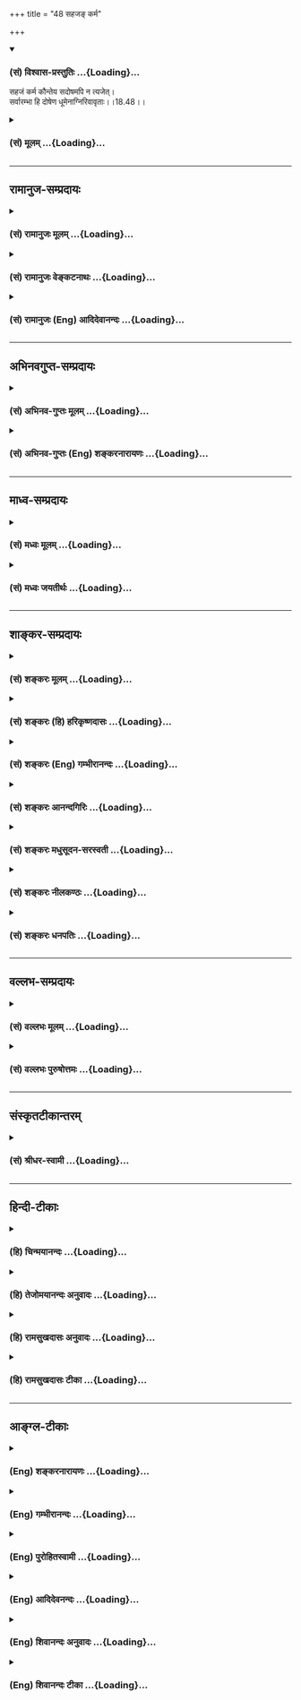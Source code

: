 +++
title = "48 सहजङ् कर्म"

+++
<div class="js_include" newlevelforh1="3" title="(सं) विश्वास-प्रस्तुतिः" unfilled url="/purANam/mahAbhAratam/06-bhIShma-parva/02-bhagavad-gItA-parva/saMskRtam/vishvAsa-prastutiH/18_moxa-saMnyAsa-yogaH/48_sahaja~N_karma.md">
<details open><summary><h3>(सं) विश्वास-प्रस्तुतिः ...{Loading}...</h3></summary>

सहजं कर्म कौन्तेय सदोषमपि न त्यजेत्।  
सर्वारम्भा हि दोषेण धूमेनाग्निरिवावृताः।।18.48।।
</details>
</div>
<div class="js_include collapsed" newlevelforh1="3" title="(सं) मूलम्" unfilled url="/purANam/mahAbhAratam/06-bhIShma-parva/02-bhagavad-gItA-parva/saMskRtam/mUlam/18_moxa-saMnyAsa-yogaH/48_sahaja~N_karma.md">
<details><summary><h3>(सं) मूलम् ...{Loading}...</h3></summary>

सहजं कर्म कौन्तेय सदोषमपि न त्यजेत्।  
सर्वारम्भा हि दोषेण धूमेनाग्निरिवावृताः।।18.48।।
</details>
</div>


_________________
## रामानुज-सम्प्रदायः
<div class="js_include collapsed" newlevelforh1="3" title="(सं) रामानुजः मूलम्" unfilled url="/purANam/mahAbhAratam/06-bhIShma-parva/02-bhagavad-gItA-parva/saMskRtam/rAmAnujaH/mUlam/18_moxa-saMnyAsa-yogaH/48_sahaja~N_karma.md">
<details><summary><h3>(सं) रामानुजः मूलम् ...{Loading}...</h3></summary>

।।18.48।। अतः सहजत्वेन सुकरम् अप्रमादं च **कर्म सदोषं** सदुःखम् **अपि न
त्यजेत्।** ज्ञानयोगयोग्यः अपि कर्मयोगम् एव कुर्वीत इत्यर्थः।
**सर्वारम्भाः** कर्मारम्भा ज्ञानारम्भाः च **हि दोषेण** दुःखेन **धूमेन
अग्निः इव आवृताः।** इयान् तु विशेषः कर्मयोगः सुकरः अप्रमादः च; ज्ञानयोगः
तद्विपरीतः इति।

</details>
</div>
<div class="js_include collapsed" newlevelforh1="3" title="(सं) रामानुजः वेङ्कटनाथः" unfilled url="/purANam/mahAbhAratam/06-bhIShma-parva/02-bhagavad-gItA-parva/saMskRtam/rAmAnujaH/venkaTanAthaH/18_moxa-saMnyAsa-yogaH/48_sahaja~N_karma.md">
<details><summary><h3>(सं) रामानुजः वेङ्कटनाथः ...{Loading}...</h3></summary>

  
  
।।18.48।। सहजत्वेन वासनानियतत्वादित्यर्थः। ततः कथं त्याज्यत्वाभावः
इत्यत्राऽऽहसुकरमिति। दोषशब्देन पापविवक्षा न युक्ता; विहिते तदयोगात् तथा
चन त्यजेत् इति न युक्तं; पापांशस्य सर्वैः परित्याज्यत्वात् अतः
कायक्लेशादिमात्रगर्भत्वमिह सदोषत्वमित्युच्यते। तावन्मात्रेऽप्यलसानां
त्याज्यताबुद्धिः स्यादित्यभिप्रायेणाऽऽहसदुःखमपीति। एतेन
कापिलमतान्वारोहेणसदोषमपि इत्यनुवाद इति व्याख्यान्तरं निरस्तम्। मुमुक्षोः
कथं शास्त्रीये श्रेयस्त्वेन चोक्ते क्षुद्रक्लेशासहत्वेन त्याज्यताबुद्धिः
अतः प्रसङ्गाभावात् प्रतिषेधो न युक्त इत्यत्राऽऽह -- ज्ञानयोगयोग्योऽपीति।
अपिशब्दोऽन्यस्य कैमुत्यज्ञापनार्थः। अक्लेशोपायदर्शने
स्वाधिकारमप्रतिसन्धाय तत्र प्रवृत्तिः स्यादिति ततो नियम्यत इत्यर्थः।
सदुःखत्वनिर्दुःखत्वलक्षणवैषम्यमन्वारुह्याप्रमादत्वादिभिर्नियम उक्तः। अथ
सदुःखत्वमपि द्वयोः समानमित्युच्यतेसर्वारम्भा हि इत्यर्धेन। कर्मारम्भाः
ज्ञानारम्भाश्चेत्यनेन सर्वशब्दस्यात्र
प्रकृतशास्त्रीयकात्स्न्र्यपरत्वमाह। दुःखसाम्ये सति किमन्यतरनियमेन कथं च
न तत्तस्य हेतुः इत्यत्राऽऽह -- इयानिति। कर्मारम्भेषु कायक्लेशमात्रं;
ज्ञानारम्भेषु त्वत्यासन्नत्वेऽपि कफोणिगूढायमानप्रत्यग्विषयान्वेषणेन
इन्द्रियमनोनियमनप्रयासो दुःखात्मक इति भावः।  
  

</details>
</div>
<div class="js_include collapsed" newlevelforh1="3" title="(सं) रामानुजः (Eng) आदिदेवानन्दः" unfilled url="/purANam/mahAbhAratam/06-bhIShma-parva/02-bhagavad-gItA-parva/saMskRtam/rAmAnujaH/english/AdidevAnandaH/18_moxa-saMnyAsa-yogaH/48_sahaja~N_karma.md">
<details><summary><h3>(सं) रामानुजः (Eng) आदिदेवानन्दः ...{Loading}...</h3></summary>

18.48 So, one should not relinish one's works, understanding that they
are natural, are easy to perform and not liable to negligence. Such
thoughts coupled with the idea that there are imperfections in them
should not lead you to abandon them. The meaning is that though one is
fit for Jnana Yoga, one should perform Karma Yoga only. All enterprises,
be they of Karma or Jnana, are indeed enveloped by imperfections, by
pain, as fire by smoke. But still there is this difference: Karma Yoga
is easy and does not involve negligence, but Jnana Yoga is contrary to
this.

</details>
</div>


_________________
## अभिनवगुप्त-सम्प्रदायः
<div class="js_include collapsed" newlevelforh1="3" title="(सं) अभिनव-गुप्तः मूलम्" unfilled url="/purANam/mahAbhAratam/06-bhIShma-parva/02-bhagavad-gItA-parva/saMskRtam/abhinava-guptaH/mUlam/18_moxa-saMnyAsa-yogaH/48_sahaja~N_karma.md">
<details><summary><h3>(सं) अभिनव-गुप्तः मूलम् ...{Loading}...</h3></summary>

।।18.41 -- 18.60।। एवमियता षण्णां प्रत्येकं त्रिस्वरूपत्वं धृत्यादीनां च
प्रतिपादितम्। तन्मध्यात् सात्त्विके राशौ वर्तमानो दैवीं संपदं प्राप्त इह
ज्ञाने योग्यः; त्वं च तथाविधः इत्यर्जुनः प्रोत्साहितः। अधुना तु इदमुच्यते
-- यदि तावदनया ज्ञानबुद्ध्या कर्मणि भवान् प्रवर्तते तदा
स्वधर्मप्रवृत्त्या विज्ञानपूततया च न कर्मसंबन्धस्तव। अथैतन्नानुमन्यसे;
तदवश्यं तव प्रवृत्त्या तावत् भाव्यम् जातेरेव तथाभावे स्थितत्वात्। यतः
सर्वः स्वभावनियतः +++(S;;N स्वस्वभावनियतः )+++ कुतश्चिद्दोषात्
तिरोहिततत्स्वभावः +++(S;;N -- हिततत्तत्स्वभावः )+++ कंचित्कालं भूत्वापि;
तत्तिरोधायकविगमे स्वभावं व्यक्त्यापन्नं लभत एव। तथाहि एवंविधो वर्णनां
स्वभावः। एवमवश्यंभाविन्यां प्रवृत्तौ ततः फलविभागिता भवेत्।। तदाह --
ब्राह्मणेत्यादि अवशोऽपि तत् इत्यन्तम्। ब्राह्मणादीनां
कर्मप्रविभागनिरूपणस्य स्वभावोऽश्यं नातिक्रामति,+++(S; ; N omit न and read
अतिक्रामति )+++ इति क्षत्रियस्वभावस्य भवतोऽनिच्छतोऽपि प्रकृतिः स्वभावाख्या
नियोक्तृताम् अव्यभिचारेण भजते। केवलं तया नियुक्तस्य पुण्यपापसंबन्धः। अतः
मदभिहितविज्ञानप्रमाणपुरःसरीकारेण कर्माण्यनुतिष्ठ। तथा सति बन्धो
निवर्त्स्यति। इत्यस्यार्थस्य परिकरघटनतात्पर्यं +++(S; ; N -- करबन्धघटन --
)+++ महावाक्यार्थस्य। अवान्तरवाक्यानां स्पष्टा ( ष्टोऽ ) र्थः। समासेन +++(S
omits समासेन )+++ ( श्लो. 50 ) संक्षेपेण। ज्ञानस्य; प्रागुक्तस्य। निष्ठां (
ष्ठा ) वाग्जालपरिहारेण निश्चितामाह। बुद्ध्या विशुद्धया इत्यादि सर्वमेतत्
व्याख्यातप्रायमिति न पुनरायस्यते,+++(N -- रारभ्यते )+++।

</details>
</div>
<div class="js_include collapsed" newlevelforh1="3" title="(सं) अभिनव-गुप्तः (Eng) शङ्करनारायणः" unfilled url="/purANam/mahAbhAratam/06-bhIShma-parva/02-bhagavad-gItA-parva/saMskRtam/abhinava-guptaH/english/shankaranArAyaNaH/18_moxa-saMnyAsa-yogaH/48_sahaja~N_karma.md">
<details><summary><h3>(सं) अभिनव-गुप्तः (Eng) शङ्करनारायणः ...{Loading}...</h3></summary>

18.48 See Comment under 18.60

</details>
</div>


_________________
## माध्व-सम्प्रदायः
<div class="js_include collapsed" newlevelforh1="3" title="(सं) मध्वः मूलम्" unfilled url="/purANam/mahAbhAratam/06-bhIShma-parva/02-bhagavad-gItA-parva/saMskRtam/madhvaH/mUlam/18_moxa-saMnyAsa-yogaH/48_sahaja~N_karma.md">
<details><summary><h3>(सं) मध्वः मूलम् ...{Loading}...</h3></summary>

।।18.48।। Sri Madhvacharya did not comment on this sloka.,

</details>
</div>
<div class="js_include collapsed" newlevelforh1="3" title="(सं) मध्वः जयतीर्थः" unfilled url="/purANam/mahAbhAratam/06-bhIShma-parva/02-bhagavad-gItA-parva/saMskRtam/madhvaH/jayatIrthaH/18_moxa-saMnyAsa-yogaH/48_sahaja~N_karma.md">
<details><summary><h3>(सं) मध्वः जयतीर्थः ...{Loading}...</h3></summary>

।।18.48।। Sri Jayatirtha did not comment on this sloka.

</details>
</div>


_________________
## शाङ्कर-सम्प्रदायः
<div class="js_include collapsed" newlevelforh1="3" title="(सं) शङ्करः मूलम्" unfilled url="/purANam/mahAbhAratam/06-bhIShma-parva/02-bhagavad-gItA-parva/saMskRtam/shankaraH/mUlam/18_moxa-saMnyAsa-yogaH/48_sahaja~N_karma.md">
<details><summary><h3>(सं) शङ्करः मूलम् ...{Loading}...</h3></summary>

।।18.48।। --,**सहजं** सह जन्मनैव उत्पन्नम्। किं तत् **कर्म कौन्तेय
सदोषमपि** त्रिगुणात्मकत्वात् **न त्यजेत्। सर्वारम्भाः** आरभ्यन्त इति
आरम्भाः; सर्वकर्माणि इत्येतत् प्रकरणात् ये केचित् आरम्भाः स्वधर्माः
परधर्माश्च; ते सर्वे **हि** यस्मात् -- त्रिगुणात्मकत्वम् अत्र हेतुः --
त्रिगुणात्मकत्वात् **दोषेण धूमेन** सहजेन **अग्निरिव; आवृताः।** सहजस्य
कर्मणः स्वधर्माख्यस्य परित्यागेन परधर्मानुष्ठानेऽपि दोषात् नैव मुच्यते
भयावहश्च परधर्मः। न च शक्यते अशेषतः त्यक्तुम् अज्ञेन कर्म यतः; तस्मात् न
त्यजेत् इत्यर्थः।। किम् अशेषतः त्यक्तुम् अशक्यं कर्म इति न त्यजेत् किं वा
सहजस्य कर्मणः त्यागे दोषो भवतीति किं च अतः यदि तावत् अशेषतः त्यक्तुम्
अशक्यम् इति न त्याज्यं सहजं कर्म; एवं तर्हि अशेषतः त्यागे गुण एव
स्यादिति सिद्धं भवति। सत्यम् एवम् अशेषतः त्याग एव न उपपद्यते इति चेत्;
किं नित्यप्रचलितात्मकः पुरुषः; यथा साङ्ख्यानां गुणाः किं वा क्रियैव
कारकम्; यथा बौद्धानां स्कन्धाः क्षणप्रध्वंसिनः उभयथापि कर्मणः अशेषतः
त्यागः न संभवति। अथ तृतीयोऽपि पक्षः -- यदा करोति तदा सक्रियं वस्तु। यदा
न करोति; तदा निष्क्रियं तदेव। तत्र एवं सति शक्यं कर्म अशेषतः त्यक्तुम्।
अयं तु अस्मिन् तृतीये पक्षे विशेषः -- न नित्यप्रचलितं वस्तु; नापि
क्रियैव कारकम्। किं तर्हि व्यवस्थिते द्रव्ये अविद्यमाना क्रिया
उत्पद्यते; विद्यमाना च विनश्यति। शुद्धं तत् द्रव्यं शक्तिमत् अवतिष्ठते।
इति एवम् आहुः काणादाः। तदेव च कारकम् इति। अस्मिन् पक्षे को दोषः इति।
अयमेव तु दोषः -- यतस्तु अभागवतं मतम् इदम्। कथं ज्ञायते यतः आह भगवान्
नासतो विद्यते भावः (गीता 2।16) इत्यादि। काणादानां हि असतः भावः; सतश्च
अभावः; इति इदं मतम् अभागवतम्। अभागवतमपि न्यायवच्चेत् को दोषः इति चेत्;
उच्यते -- दोषवत्तु इदम्; सर्वप्रमाणविरोधात्। कथम् यदि तावत् द्व्यणुकादि
द्रव्यं प्राक् उत्पत्तेः अत्यन्तमेव असत्; उत्पन्नं च स्थितं कञ्चित् कालं
पुनः अत्यन्तमेव असत्त्वम् आपद्यते; तथा च सति असदेव सत् जायते; सदेव
असत्त्वम्; आपद्यते; अभावः भावो भवति; भावश्च अभावो भवति तत्र अभावः
जायमानः प्राक् उत्पत्तेः शशविषाणकल्पः समवाय्यसमवायिनिमित्ताख्यं कारणम्
अपेक्ष्य जायते इति। न च एवम्; अभावः उत्पद्यते; कारणं च अपेक्षते इति
शक्यं वक्तुम्; असतां शशविषाणादीनाम् अदर्शनात्। भावात्मकाश्चेत् घटादयः
उत्पद्यमानाः; किञ्चित् अभिव्यक्तिमात्रेकारणम् अपेक्ष्य उत्पद्यन्ते इति
शक्यं प्रतिपत्तुम्। किं च; असतश्च सतश्च सद्भावे असद्भावे न क्वचित्
प्रमाणप्रमेयव्यवहारेषु विश्वासः कस्यचित् स्यात्; सत् सदेव असत् असदेव इति
निश्चयानुपपत्तेः। किं च; उत्पद्यते इति द्व्यणुकादेः द्रव्यस्य
स्वकारणसत्तासंबन्धम् आहुः। प्राक् उत्पत्तेश्च असत्; पश्चात्
कारणव्यापारम् अपेक्ष्य स्वकारणैः परमाणुभिः सत्तया च समवायलक्षणेन
संबन्धेन संबध्यते। संबद्धं सत् कारणसमवेतं सत् भवति। तत्र वक्तव्यं कथम्
असतः स्वं कारणं भवेत् संबन्धो वा केनचित् स्यात् न हि वन्ध्यापुत्रस्य
स्वं कारणं संबन्धो वा केनचित् प्रमाणतः कल्पयितुं शक्यते।। ननु नैवं
वैशेषिकैः अभावस्य संबन्धः कल्प्यते। द्व्यणुकादीनां हि द्रव्याणां
स्वकारणसमवायलक्षणः संबन्धः सतामेव उच्यते इति। न संबन्धात् प्राक्
सत्त्वानभ्युपगमात्। न हि वैशेषिकैः कुलालदण्डचक्रादिव्यापारात् प्राक्
घटादीनाम् अस्तित्वम् इष्यते। न च मृद एव घटाद्याकारप्राप्तिम् इच्छन्ति।
ततश्च असत एव संबन्धः पारिशेष्यात् इष्टो भवति।। ननु असतोऽपि समवायलक्षणः
संबन्धः न विरुद्धः। न वन्ध्यापुत्रादीनाम् अदर्शनात्। घटादेरेव
प्रागभावस्य स्वकारणसंबन्धो भवति न वन्ध्यापुत्रादेः; अभावस्य तुल्यत्वेऽपि
इति विशेषः अभावस्य वक्तव्यः। एकस्य अभावः; द्वयोः अभावः; सर्वस्य अभावः;
प्रागभावः; प्रध्वंसाभावः; इतरेतराभावः; अत्यन्ताभावः इति लक्षणतो न
केनचित् विशेषो दर्शयितुं शक्यः। असति च विशेषे घटस्य प्रागभावः एव
कुलालदिभिः घटभावम् आपद्यते संबध्यते च भावेन कपालाख्येन; संबद्धश्च
सर्वव्यवहारयोग्यश्च भवति; न तु घटस्यैव प्रध्वंसाभावः अभावत्वे सत्यपि;
इति प्रध्वंसाद्यभावानां न क्वचित् व्यवहारयोग्यत्वम्; प्रागभावस्यैव
द्व्यणुकादिद्रव्याख्यस्य उत्पत्त्यादिव्यवहारार्हत्वम्; इत्येतत्
असमञ्जसम् अभावत्वाविशेषात् अत्यन्तप्रध्वंसाभावयोरिव।। ननु नैव अस्माभिः
प्रागभावस्य भावापत्तिः उच्यते। भावस्यैव तर्हि भावापत्तिः यथा घटस्य
घटापत्तिः; पटस्य वा पटापत्तिः। एतदपि अभावस्य भावापत्तिवदेव
प्रमाणविरुद्धम्। साङ्ख्यस्यापि यः परिणामपक्षः सोऽपि
अपूर्वधर्मोत्पत्तिविनाशाङ्गीकरणात् वैशेषिकपक्षात् न विशिष्यते।
अभिव्यक्तितिरोभावाङ्गीकरणेऽपि अभिव्यक्तितिरोभावयोः
विद्यमानत्वाविद्यमानत्वनिरूपणे पूर्ववदेव प्रमाणविरोधः। एतेन कारणस्यैव
संस्थानम् उत्पत्त्यादि इत्येतदपि प्रत्युक्तम्।।  
  
पारिशेष्यात् सत् एकमेव वस्तु अविद्यया उत्पत्तिविनाशादिधर्मैः अनेकधा
नटवत् विकल्प्यते इति। इदं भागवतं मतम् उक्तम् नासतो विद्यते भावः (गीता
3।16) इत्यस्मिन् श्लोके; सत्प्रत्ययस्य अव्यभिचारात्; व्यभिचाराच्च
इतरेषामिति।।  
  
कथं तर्हि आत्मनः अविक्रियत्वे अशेषतः कर्मणः त्यागः न उपपद्यते इति यदि
वस्तुभूताः गुणाः; यदि वा अविद्याकल्पिताः; तद्धर्मः कर्म; तदा आत्मनि
अविद्याध्यारोपितमेव इति अविद्वान् न हि कश्चित् क्षणमपि अशेषतः त्यक्तुं
शक्नोति इति उक्तम्। विद्वांस्तु पुनः विद्यया अविद्यायां निवृत्तायां
शक्नोत्येव अशेषतः कर्म परित्यक्तुम्; अविद्याध्यारोपितस्य शेषानुपपत्तेः।
न हि तैमिरिकदृष्ट्या अध्यारोपितस्य द्विचन्द्रादेः तिमिरापगमेऽपि शेषः
अवतिष्ठते। एवं च सति इदं वचनम् उपपन्नम् सर्वकर्माणि मनसा (गीता 5।13)
इत्यादि; स्वे स्वे कर्मण्यभिरतः संसिद्धिं लभते नरः (गीता 18।45)
स्वकर्मणा तमभ्यर्च्य सिद्धिं विन्दति मानवः (गीता 18।46) इति च।। या कर्मजा
सिद्धिः उक्ता ज्ञाननिष्ठायोग्यतालक्षणा; तस्याः फलभूता नैष्कर्म्यसिद्धिः
ज्ञाननिष्ठालक्षणा च वक्तव्येति श्लोकः आरभ्यते --,

</details>
</div>
<div class="js_include collapsed" newlevelforh1="3" title="(सं) शङ्करः (हि) हरिकृष्णदासः" unfilled url="/purANam/mahAbhAratam/06-bhIShma-parva/02-bhagavad-gItA-parva/saMskRtam/shankaraH/hindI/harikRShNadAsaH/18_moxa-saMnyAsa-yogaH/48_sahaja~N_karma.md">
<details><summary><h3>(सं) शङ्करः (हि) हरिकृष्णदासः ...{Loading}...</h3></summary>

।।18.48।। उपर्युक्त श्लोकमें यह बात कही कि स्वभावनियत कर्मोंको करनेवाला
मनुष्य; विषमें जन्मे हुए कीड़ेकी भाँति पापको प्राप्त नहीं होता; तथा (
तीसरे अध्यायमें ) यह भी कहा है कि दूसरेका धर्म भयावह है और कोई भी
अज्ञानी बिना कर्म किये क्षणभर भी नहीं रह सकता। इसलिये --, जो जन्मके साथ
उत्पन्न हो उसका नाम सहज है। वह क्या है कर्म। हे कौन्तेय त्रिगुणमय होनेके
कारण जो दोषयुक्त है; ऐसे दोषयुक्त भी अपने सहजकर्मको नहीं छोड़ना चाहिये।
क्योंकि सभी आरम्भजो आरम्भ किये जाते हैं उनका नाम आरम्भ है; अतः यहाँ
प्रकरणके अनुसार सर्वारम्भका तात्पर्य समस्त कर्म है। सा स्वधर्म या
परधर्मरूप जो कुछ भी कर्म है; वे सभी तीनों गुणोंके कार्य हैं। अतः
त्रिगुणात्मक होनेके कारण; साथ जन्मे हुए धुएँसे अग्निकी भाँति दोषसे आवृत
हैं। अभिप्राय यह है कि स्वधर्म नामक सहजकर्मका परित्याग करनेसे और
परधर्मका ग्रहण करनेसे भी; दोषसे छुटकारा नहीं हो सकता और परधर्म भयावह भी
है तथा अज्ञानीद्वारा सम्पूर्ण कर्मोंका पूर्णतया त्याग होना सम्भव भी नहीं
है सुतरां सहजकर्मको नहीं छोड़ना चाहिये। ( यहाँ यह विचार करना चाहिये कि )
क्या कर्मोंका अशेषतः त्याग होना असम्भव है; इसलिये उनका त्याग नहीं करना
चाहिये; अथवा सहज कर्मका त्याग करनेमें दोष है इसलिये पू₀ -- इसमें क्या
सिद्ध होगा उ₀ -- यदि यह बात हो कि अशेषतः त्याग होना अशक्य है; इसलिये
सहजकर्मोंका त्याग नहीं करना चाहिये; तब तो यही सिद्ध होगा कि कर्मोंका
अशेषतः त्याग करनेमें गुण ही है। पू₀ -- यह ठीक है; परंतु यदि कर्मोंका
पूर्णतया त्याग हो ही नहीं सकता ( तो फिर गुणदोषकी बात ही क्या है ) उ₀ --
तो क्या साङ्ख्यवादियोंके गुणोंकी भाँति आत्मा सदा चलनस्वभाववाला है अथवा
बौद्धमतावलम्बियोंके प्रतिक्षणमें नष्ट होनेवाले ( रूप; वेदना; विज्ञान;
संज्ञा और संस्काररूप ) पञ्च स्कन्धोंकी भाँति क्रिया ही कारक है इन दोनों
ही प्रकारोंसे कर्मोंका अशेषतः त्याग नहीं हो सकता। हाँ; तीसरा एक पक्ष और
भी है कि जब आत्मा कर्म करता है तब तो वह सक्रिय होता है और जब कर्म नहीं
करता; तब वही निष्क्रिय होता है; ऐसा मान लेनेसे कर्मोंका अशेषतः त्याग भी
हो सकता है। इस तीसरे पक्षमें यह विशेषता है; कि न तो आत्मा नित्य
चलनस्वभाववाला माना गया है; और न क्रियाको ही कारक माना गया है; तो फिर
क्या है; कि अपने स्वरूपमें स्थित द्रव्यमें ही अविद्यमान क्रिया उत्पन्न
हो जाती है और विद्यमान क्रियाका नाश हो जाता है शुद्ध द्रव्य; क्रियाकी
शक्तिसे युक्त होकर स्थित रहता है और वही कारक है। इस प्रकार
वैशेषिकमतावलम्बी कहते हैं। पू₀ -- इस पक्षमें क्या दोष है उ₀ -- इसमें
प्रधान दोष तो यही है कि यह मत भगवान्को मान्य नहीं है। पू₀ -- यह कैसे
जाना जाता है। उ₀ -- इसीलिये कि भगवान् तो असत् वस्तुका कभी भाव नहीं होता
इत्यादि वचन कहते हैं और वैशेषिकमतवादी असत्का भाव और सत्का अभाव मानते
हैं। पू₀ -- भगवान्का मत न होनेपर भी यदि न्याययुक्त हो तो इसमें क्या दोष
है उ₀ -- बतलाते हैं ( सुनो ) सब प्रमाणोंसे इस मतका विरोध होनेके कारण भी
यह मत दोषयुक्त है। पू₀ -- किस प्रकार उ₀ -- यदि यह माना जाय कि द्व्यणुक
आदि द्रव्य उत्पत्तिसे पहले अत्यन्त असत् हुए ही उत्पन्न हो जाते हैं और
किञ्चित् काल स्थित रहकर फिर अत्यन्त ही असत् भावको प्राप्त हो जाते हैं;
तब तो यही मानना हुआ कि असत् ही सत् हो जाता है अर्थात् अभाव भाव हो जाता
है और भाव अभाव हो जाता है। अर्थात् ( यह मानना हुआ कि ) उत्पन्न होनेवाला
अभाव; उत्पत्तिसे पहले शश -- श्रृङ्गकी भाँति सर्वथा असत् होता हुआ ही;
समवायि; असमवायि और निमित्त नामक तीन कारणोंकी सहायतासे उत्पन्न होता है।
परंतु अभाव इस प्रकार उत्पन्न होता है अथवा कारणकी अपेक्षा रखता है -- यह
कहना नहीं बनता क्योंकि खरगोशके सींग आदि असत् वस्तुओंमें ऐसा नहीं देखा
जाता। हाँ; यदि यह माना जाय कि उत्पन्न होनेवाले घटादि भावरूप हैं और वे
अभिव्यक्तिके किसी कारणकी सहायतासे उत्पन्न होते हैं; तो यह माना जा सकता
है। तथा असत्का सत् और सत्का असत् होना मान लेनेपर तो किसीका
प्रमाणप्रमेयव्यवहारमें कहीं विश्वास ही नहीं रहेगा क्योंकि ऐसा मान लेनेसे
फिर यह निश्चय नहीं होगा कि सत् सत् ही है और असत् असत् ही है। इसके सिवा
वे उत्पन्न होता है इस वाक्यसे द्व्यणुक आदि द्रव्यका अपने कारण और सत्तासे
सम्बन्ध होना बतलाते हैं अर्थात् उत्पत्तिसे पहले कार्य असत् होता है; फिर
अपने कारणके व्यापारकी अपेक्षासे,( सहायतासे ) अपने कारणरूप परमाणुओंसे और
सत्तासे समवायरूप सम्बन्धके द्वारा संगठित हो जाता है और संगठित होकर
कारणसे मिलकर सत् हो जाता है। इसपर उनको बतलाना चाहिये कि असत्का कारण सत्
कैसे हो सकता है और असत्का किसीके साथ सम्बन्ध भी कैसे हो सकता है क्योंकि
वन्ध्यापुत्रकी सत्ता; उसका किसी सत् पदार्थके साथ सम्बन्ध अथवा उसका कारण;
किसीके भी द्वारा प्रमाणपूर्वक सिद्ध नहीं किया जा सकता। पू₀ --
वैशेषिकमतवादी अभावका सम्बन्ध नहीं मानते। वे तो भावरूप द्व्यणुक आदि
द्रव्योंका ही अपने कारणके साथ समवायरूप सम्बन्ध बतलाते हैं। उ₀ -- यह बात
नहीं है क्योंकि ( उनके मतमें ) कार्यकारणका सम्बन्ध होनेसे पहले कार्यकी
सत्ता नहीं मानी गयी। अर्थात् वैशेषिकमतावलम्बी कुम्हार और दण्डचक्र आदिकी
क्रिया आरम्भ होनेसे पहले घट आदिका अस्तित्व नहीं मानते और यह भी नहीं
मानते कि मिट्टीको ही घटादिके आकारकी प्राप्ति हुई है। इसलिये अन्तमें
असत्का ही सम्बन्ध मानना सिद्ध होता है। पू₀ -- असत्का भी समवायरूप सम्बन्ध
होना विरुद्ध नहीं है। उ₀ -- यह कहना ठीक नहीं क्योंकि वन्ध्यापुत्र आदिका
किसीके साथ सम्बन्ध नहीं देखा जाता। अभावकी समानता होनेपर भी यदि कहो कि
घटादिके प्रागभावका ही अपने कारणके साथ सम्बन्ध होता है; वन्ध्यापुत्रादिके
अभावका नहीं; तो इनके अभावोंका भेद बतलाना चाहिये। एकका अभाव; दोका अभाव;
सबका अभाव; प्रागभाव; प्रध्वंसाभाव; अन्योन्याभाव; अत्यन्ताभाव इन
लक्षणोंसे कोई भी अभावकी विशेषता नहीं दिखला सकता। फिर किसी प्रकारकी
विशेषता न होते हुए भी यह कहना कि घटका प्रागभाव ही कुम्हार आदिके द्वारा
घटभावको प्राप्त होता है तथा उसका कपालनामक अपने कारणरूप भावसे सम्बन्ध
होता है और वह सब व्यवहारके योग्य भी होता है। परंतु उसी घटका जो
प्रध्वंसाभाव है; वह अभावत्वमें समान होनेपर भी सम्बन्धित नहीं होता। इस
तरह प्रध्वंसादि अभावोंको किसी भी अवस्थामें व्यवहारके योग्य न मानना और
केवल द्व्यणुक आदि द्रव्यनामक प्रागभावको ही उत्पत्ति आदि व्यवहारके योग्य
मानना; असमञ्जसरूप ही है क्योंकि अत्यन्ताभाव और प्रध्वंसाभावके समान ही
प्रागभावका भी अभावत्व है; उसमें कोई विशेषता नहीं है। पू₀ -- हमने
प्रागभावका भावरूप होना नहीं बतलाया है। उ₀ -- तब तो तुमने भावका ही भावरूप
हो जाना कहा है; जैसे घटका घटरूप हो जाना वस्त्रका वस्त्ररूप हो जाना परंतु
यह भी अभावके भावरूप होनेकी भाँति ही प्रमाणविरुद्ध है।
साङ्ख्यमतावलम्बियोंका जो परिणामवाद है; उसमें अपूर्व धर्मकी उत्पत्ति और
विनाश स्वीकार किया जानेके कारण; वह भी ( इस विषयमें ) वैशेषिकमतसे कुछ
विशेषता नहीं रखता। अभिव्यक्ति ( प्रकट होना ) और तिरोभाव ( छिप जाना )
स्वीकार करनेसे भी; अभिव्यक्ति और तिरोभावकी विद्यमानता और अविद्यमानताका
निरूपण करनेमें; पहलेकी भाँति ही प्रमाणसे विरोध होगा। इस विवेचनसे कारणका
कार्यरूपमें स्थित होना ही उत्पत्ति आदि हैं ऐसा निरूपण करनेवाले मतका भी
खण्डन हो जाता है। इन सब मतोंका खण्डन हो जानेपर अन्तमें यही सिद्ध होता है
कि एक ही सत्य तत्त्व ( आत्मा ) अविद्याद्वारा नटकी भाँति उत्पत्ति; विनाश
आदि धर्मोंसे अनेक रूपमें कल्पित होता है। यही भगवान्का अभिप्राय नासतो
विद्यते भावः इस श्लोकमें बतलाया गया है क्योंकि सत्प्रत्ययका व्यभिचार
नहीं होता और अन्य ( असत् ) प्रत्ययोंका व्यभिचार होता है ( अतः सत् ही
एकमात्र तत्त्व है )। पू₀ -- यदि ( भगवान्के मतमें ) आत्मा निर्विकार है तो
( वे ) यह कैसे कहते हैं कि अशेषतः कर्मोंका त्याग नहीं हो सकता उ₀ --
शरीरइन्द्रियादिरूप गुण चाहे सत्य वस्तु हों; चाहे अविद्याकल्पित हों; जब
कर्म उन्हींका धर्म है; तब आत्मामें तो वह अविद्याध्यारोपित ही है। इस कारण
कोई भी अज्ञानी अशेषतः कर्मोंका त्याग क्षणभर भी नहीं कर सकता यह कहा गया
है। परंतु विद्याद्वारा अविद्या निवृत्त हो जानेपर ज्ञानी तो कर्मोंका
अशेषतः त्याग कर ही सकता है क्योंकि अविद्या नष्ट होनेके उपरान्त;
अविद्यासे अध्यारोपित वस्तुका अंश बाकी नहीं रह सकता। ( यह प्रत्यक्ष ही है
कि ) तिमिररोगसे विकृत हुई दृष्टिद्वारा अध्यारोपित दो चन्द्रमा आदिका कुछ
भी अंश; तिमिररोग नष्ट हो जानेपर; शेष नहीं रहता। सुतरां सब कर्मोंको मनसे
छोड़कर इत्यादि कथन ठीक ही हैं। तथा अपनेअपने कर्मोंमें लगे हुए मनुष्य
संसिद्धिको प्राप्त होते हैं मनुष्य अपने कर्मोंसे उसकी पूजा करके सिद्धि
प्राप्त करता है -- ये कथन भी ठीक हैं।

</details>
</div>
<div class="js_include collapsed" newlevelforh1="3" title="(सं) शङ्करः (Eng) गम्भीरानन्दः" unfilled url="/purANam/mahAbhAratam/06-bhIShma-parva/02-bhagavad-gItA-parva/saMskRtam/shankaraH/english/gambhIrAnandaH/18_moxa-saMnyAsa-yogaH/48_sahaja~N_karma.md">
<details><summary><h3>(सं) शङ्करः (Eng) गम्भीरानन्दः ...{Loading}...</h3></summary>

18.48 Kaunteya, O son of Kunti; na tyajet, one should not give
up;-what;-the karma, duty; sahajam, to which one is born, which devolves
from the very birth; api, even though; it be sadosam, faulty, consisting
as it is of the three gunas. Hi, for; sarva-arambhah, all undertakings
(-whatever are begun are arambhah, i.e. 'all actions', according to the
context-), being constituted by the three gunas (-here, the fact of
being constituted by the three gunas is the cause-); are avrtah,
surrounded; dosena, with evil; iva, as;; agnih, fire; is dhumena, with
smoke, which comes into being concurrently. One does not get freed from
evil by giving up the duty to which one is born-called one's own duty-,
even though (he may be) fulfilling somody else's duty. Another's duty,
too, is fraught with fear. The meaning is: Since action cannot be
totally given up by an unelightened person, therefore he should not
relinish it. Opponent: Well, is it that one should not abandon action
because it cannot be given up completely, or is it because evil \[Evil
resulting from discarding daily obligatory duties.\] follows from the
giving up of the duty to which one is born; Counter-objection: What
follows from this; Opponent: If it be that the duty to which one is born
should not be renounced because it is impossible to relinish it totally,
then the conclusion that can be arrived at is that complete renunciation
(of duty) is surely meritorious! Counter-objection: Truly so. But, may
it not be that total relinishment is itself an impossibility; Is a
person ever-changeful like the gunas of the Sankhyas, or is it that
action itself is the agent, as it is in the case of the momentary five
\[Rupa (from), vedana (feeling), vijnana (momentary consciousness),
sanjna (notion), samskara (mental impressions)-these have only momentary
existence. In their case there can be no distinction between action and
agent, simply due to the fact of their being momentary.\] forms of
mundane consciousness propounded by the Buddhists; In either case there
can be no complete renunciation of action. Then there is also a third
standpoint (as held by the Vaisesikas): When a thing acts it is active,
and inactive when that very thing does not act. If this be the case
here, it is possible to entirely give up actions. But the speciality of
the third point of view is that a thing is not ever-changing, nor is
action itself the agent. What then; A nonexistent action originates in
an existing thing, and an existing action gets destroyed. The
thing-in-itself continues to exist along with its power (to act), and
that itself is the agent. This is what the followers of Kanada say.
\[Their view is that agentship consists in 'possessing the power to
act', not in being the substratum of action.\] What is wrong with this
point of view. Vedantin: The defect indeed lies in this that, this veiw
is not in accord with the Lord's view. Objection: How is this known;
Vedantin: Since the Lord as said, 'Of the unreal there is no being৷৷.,'
etc. (2.16). The view of the followers of Kanada is, indeed, this that
the non-existent becomes existent, and the existent becomes nonexistent.
Objection: What defect can there be if it be that this view, even though
not the view of the Lord, yet conforms to reason; Vedantin: The answer
is: This is surely faulty since it contradicts all valid evidence.
Objection: How; Vedantin: As to this, if things like a dvyanuka (dyad of
two anus, atoms) be absolutely nonexistent before origination, and after
origination continue for a little while, and again become absolutely
non-existent, then, in that acase, the existent which was verily
nonexistent comes into being, \[Here Ast. adds, 'sadeva asattvam
apadyate, that which is verily existent becomes nonexistent'.-Tr.\] a
non-entity becomes an entity, and an entity becomes a non-entity! If
this be the view, then the non-enity that is to take birth is comparable
to the horns of a hare before it is born, and it comes into being with
the help of what are called material (inherent), non-mateial
(non-inherent) and efficient causes. But it cannot be said that
nonexistence has origination in this way, or that it depends on some
cause, since this is not seen in the case of nonexistent things like
horns of a hare, etc. If such things as pot etc. which are being
produced be of the nature of (potentially) existing things, then it can
be accepted that they originate by depending on some cause which merely
manifests them. \[According to Vedanta, before origination a thing, e.g.
a pot, remains latent in its material cause, clay for instance, with its
name and form unexpressed, and it depends on other causes for the
manifestation of name and form.\] Moreover, if the nonexistent becomes
existent, and the existent becomes non-existent, then nobody will have
any faith while dealing with any of the means of valid knowledge objects
of such knowledge, because the conviction will be lacking that the
existent is existent and the nonexistent is nonexistent! Further, when
they speak of origination, they (the Viasesikas) hold that such a thing
as a dvyanuka (dyad) comes to have relationship with its own (material)
causes (the two atoms) and existence, and that it is nonexistent before
origination; but later on, depending on the operation of its own causes,
it becomes connected with its own causes, viz the atoms, as also with
existence, through the inherent (or inseparable) relationship called
samavaya. After becoming connected, it becomes an existent thing by its
inherent relationship with its causes. \[The effect (dyad) has inherent
relationship with existence after its material causes (the two atoms)
come into association.\] It has to be stated in this regard as to how
the nonexistent can have an existent as its cuase, or have relationship
with anything. For nobody can establish through any valid means of
knowledge that a son of a barren woman can have any existence or
relationship or cause. Vaisesika: Is it not that relationship of a
non-existent thing is not at all established by the Vaisesikas; Indeed,
what is said by them is that only existent entities like dvyanuka etc.
have the relationship in the form of samavaya with their own causes.
Vedantin: No, for it is not admitted (by them) that anything has
existence before the (samavaya) relationship (occurs). It is surely not
held by the Vaisesikas that a pot etc. have any existence before the
potter, (his) stick, wheel, etc. start functioning. Nor do they admit
that clay itself takes the shape of a pot etc. As a result, it has to be
admitted (by them) as the last aternative that nonexistence itself has
some relationship! Vaisesika: Well, it is not contradictory even for a
nonexistent thing to have the relationship in the form of inherence.
Vedantin: No, because this is not seen in the case of a son of a barren
woman etc. If the antecedent nonexistence (prag-abhava) of the pot etc.
alone comes into a relationship with its own (material) cause, but not
so the nonexistence of the son of a barren woman etc. though as
nonexistence both are the same, then the distinction between the (two)
nonexistences has to be explained. Through such descriptions ( of
abhava, nonexistence) as nonexistence of one, nonexistence of two,
nonexistence of all, antecedent nonexistence, nonexistence after
destruction, mutual nonexistence and absolute non-existence, nobody can
show any distinction (as regards nonexistence itself)! There being no
distinction, (therefore, to say that:) 'it is only the "antecedent
nonexistence" of the pot which takes the form of the pot through the
(action of) the potter and others, and comes into a relationship with
the existing pot-halves which are its own (material) causes and becomes
fit for all empirical processes \[Such as production, destruction,
etc.\] but the "nonexistence after destruction" of that very pot does
not do so, though it, too, is nonexistence. Hence, the "nonexistence
after destruction", etc. \[Etc. stands for 'mutual nonexistence
(anyonya-abhava)' and 'absolute nonexistence (atyanta-abhava)'.\] are
not fit for any empirical processes, whereas only the "antecedent
nonexistence" of things called dvyanuka etc. is fit for such empirical
processes as origination etc.'-all this is incongruous, since as
nonexistence it is indistinguishable, as are 'absolute nonexistence' and
'nonexistence after destruction'. Vaisesika: Well, it is not at all said
by us that the 'antecedent nonexistence' becomes existent. Vedantin: In
that case, the existent itself becomes existent , as for instance, a
pot's becoming a pot, or a cloth's becoming a cloth. This, too, like
nonexistence becoming existent, goes against valid evidence. Even the
theory of transformation held by the Sankhyas does not differ from the
standpoint of the Vaisesikas, since they believe in the origination of
some new attribute \[i.e. in the origination of a transformation that
did not exist before.\] and its destruction. Even if manifestation and
disappearance of anything be accepted, yet there will be contradiction
with valid means of knowledge as before in the explanation of existence
or nonexistence of manifestation and disappearance. Hery is also refuted
the idea that origination etc. (of an effect) are merely particular
states of its cuase. As thelast alternative, it is only the one entity
called Existence that is imagined variously through ignorance to be
possessed of the states of origination, destruction, etc. like an actor
(on a stage). This veiw of the Lord has been stated in the verse, 'Of
the unreal there is no being৷৷.' (2.16). For, the idea of existence is
constant, while the others are inconstant. Objection: If the Self be
immutable, then how does the 'renunciation of all actions' become
illogical; Vedantin: If the adjuncts (i.e. body and organs) be real or
imagined through ignorance, in either case, action, which is their
attribute, is surely superimposed on the Self through ignorance. From
this point of view it has been said that an unenlightened person is
incapable of totally renouncing actions even for a moment (cf. 3.5). The
enlightened person, on the other hand, can indeed totally renounce
actions when ignorance has been dispelled through Illumination; for it
is illogical that there can (then) remain any trace of what has been
superimposed through ignorance. Indeed, no trace remains of the two
moons, etc. superimposed by the vision affected by (the disease called)
Timira when the desease is cured. This being so, the utterance, 'having
given up all actions mentally' (5.13), etc. as also, 'Being devoted to
his own duty' (45) and 'A human being achieves 'success by adoring Him
through his own duties (46), becomes justifiable. What was verily spoken
of as the success arising from Karma (-yoga), characterized as the
fitness for steadfastness in Knowledge,-the fruit of that (fitness),
characterized as 'steadfastness in Knowledge' consisting in the
perfection in the form of the state of one (i.e. a monk) free from
duties, has to be stated. Hence the (following) verse is begun:

</details>
</div>
<div class="js_include collapsed" newlevelforh1="3" title="(सं) शङ्करः आनन्दगिरिः" unfilled url="/purANam/mahAbhAratam/06-bhIShma-parva/02-bhagavad-gItA-parva/saMskRtam/shankaraH/AnandagiriH/18_moxa-saMnyAsa-yogaH/48_sahaja~N_karma.md">
<details><summary><h3>(सं) शङ्करः आनन्दगिरिः ...{Loading}...</h3></summary>

।।18.48।। इतश्च विहितं कर्म दोषवदपि कर्तव्यं
प्रकारान्तरासंभवादित्युक्तानुवादपूर्वकं कथयति -- **स्वभावेत्यादिना।**
नहि कृमिर्विषजो विषनिमित्तं मरणं प्रतिपद्यते तथायऽमधिकृतः पुरुषो दोषवदपि
विहितं कर्म कुर्वन्पापं नाप्नोतीत्युक्तमित्यर्थः। तर्हि दोषरहितमेव
भिक्षाटनादि सर्वैरनुष्ठीयतामतो न पापप्राप्त्याशङ्केत्याशङ्क्याह --
**परेति।** उक्तमित्यनुवर्तते। तर्हि पापप्राप्तिशङ्कां
परिहर्तुमकर्मनिष्ठत्वमेव सर्वेषां स्यादित्याशङ्क्य
ज्ञानाभावान्नैवमित्याह -- **अनात्मज्ञ इति।** पूर्ववदत्रापि संबन्धः।
प्रकारान्तरासंभवकृतं फलमाह -- **अतइति।** सह जायत इति सहजं स्वभावनियतं
नित्यं कर्म तद्विहितत्वान्निर्दोषमपि हिंसात्मकतया सदोषमित्यत्र हेतुमाह
-- **त्रिगुणेति।** सत्त्वादिगुणत्रयारब्धतया हिंसादिदोषवदपि कर्म
विहितमत्याज्यमित्यर्थः। कर्मणां दोषवत्त्वं प्रपञ्चयति -- **सर्वेति।**
आरम्भशब्दस्य कर्मव्युत्पत्त्या स्वपरसर्वकर्मार्थत्वे कर्मणां प्रकृतत्वं
हेतुमाह -- **प्रकरणादिति।** दोषेणेत्यादि व्याचष्टे -- **ये केचिदिति।**
ते सर्वे दोषेणावृता इति संबन्धः। सर्वकर्मणां दोषावृतत्वे हिशब्दोपात्तं
यस्मादित्युक्तं हेतुमेवाभिनयति -- **त्रिगुणात्मकत्वमिति।** स्वभावनियतस्य
कर्मणो दोषवत्त्वात्तत्त्यागद्वारा परधर्ममातिष्ठमानस्यापि नैव
दोषाद्विमोकः संभवति। न च परधर्मोऽनुष्ठातुं शक्यते भयावहत्वान्नच तर्हि
कर्मणोऽशेषतोऽननुष्ठानमेवाज्ञस्याशेषकर्मत्यागायोगादतः सहजं कर्म सदोषमपि न
त्याज्यमिति वाक्यार्थमाह -- **सहजस्येति।** सहजं कर्म सदोषमपि न
त्यजेदित्यत्र विचारमवतारयति -- **किमिति।** नहि कश्चिदिति न्यायादिति
शेषः। दोषो विहितनित्यत्यागे प्रत्यवायः। संदिग्धस्य प्रयोजनस्य
विचार्यत्वादुक्ते संदेहे प्रयोजनं पृच्छति -- **किञ्चात इति।**
तत्राद्यमनूद्य फलं दर्शयति -- **यदीति।** अशक्यार्थानुष्ठानस्य गुणत्वेन
प्रसिद्धत्वात्प्रसिद्धं हि महोदधिमगस्त्यस्य चुलुकीकृत्य पिबतो गुणवत्त्वं
तदाह -- **एवं तर्हीति।** अशेषकर्मत्यागस्य गुणवत्त्वेऽपि प्रागुक्तन्यायेन
तदयोगात्तस्याशक्यानुष्ठानतेति शङ्कते -- **सत्यमिति।** चोद्यमेव
विवृण्वन्नाद्यं,विभजते -- **किमिति।** सत्त्वादिगुणवदात्मनो
नित्यप्रचलितत्वेनाशेषतस्तेन न कर्म त्यक्तुं शक्यं नापि
रूपविज्ञानवेदनासंज्ञासंस्कारसंज्ञानां क्षणध्वंसिनां स्कन्धानामिव
क्रियाकारकभेदाभावात्कारकस्यैवात्मनः क्रियात्वमित्युक्ते
कर्माशेषतस्त्यक्तुं शक्यमुभयत्रापि स्वभावभङ्गादित्याह -- **उभयथेति।**
पक्षद्वयानुरोधेनाशेषकर्मत्यागायोगे वैशेषिकश्चोदयति -- **अथेति।**
कदाचिदात्मा सक्रियो निष्क्रियश्च कदाचिदिति स्थिते फलितमाह --
**तत्रेति।** उक्तमेव पक्षं पूर्वोक्तपक्षद्वयाद्विशेषदर्शनेन विशदयति --
**अयं त्विति।** आगमापायित्वे क्रियायास्तद्वतो द्रव्यस्य कथं
स्थायितेत्याशङ्क्याह -- **शुद्धमिति।** क्रियाशक्तिमत्त्वेऽपि
क्रियावत्त्वाभावे कथं कारकत्वं क्रियां कुर्वत् कारणं
कारकमित्यभ्युपगमादित्याशङ्क्याह -- **तदेवेति।** क्रियाशक्तिमदेव कारकं न
क्रियाधिकरणं परस्पराश्रयादित्यर्थः। वैशेषिकपक्षे दोषाभावादस्ति सर्वैः
स्वीकार्यतेत्युपसंहरति -- **इत्यस्मिन्निति।** भगवन्मतानुसारित्वाभावादस्य
पक्षस्य त्याज्यतेति दूषयति -- **अयमेवेति।**
भगवन्मताननुसारित्वमस्याप्रामाणिकमिति शङ्कते -- **कथमिति।**
भगवद्वचनमुदाहरन् परपक्षस्य तदनुगुणत्वाभावमाह -- **यत इति।** परेषामपि
मतमेतदनुगुणमेव किं न स्यादित्याशङ्क्याह -- **काणादानां हीति।**
भगवन्मतानुगुणत्वाभावेऽपि न्यायानुगुणत्वेन दोषरहितं काणादानां
मतमुपादेयमेव तर्हि काणादमतविरोधादुपेक्ष्यते भगवन्मतमिति शङ्कते --
**अभागवतत्वेऽपीति।** न्यायवत्त्वमसिद्धमिति दूषयति -- **उच्यत इति।**
सर्वप्रमाणानुसारिणो मतस्य न तद्विरोधितेत्याक्षिपति -- **कथमिति।**
वैशेषिकमतस्य सर्वप्रमाणविरोधं प्रकटयन्नादौ तन्मतमनुवदति -- **यदीति।**
असतो जन्म सतश्च नाश इति स्थिते फलितमाह -- **तथाचेति।** उक्तमेव वाक्यं
व्याकरोति -- **अभाव इति।** सदेवासत्त्वमापद्यत इत्युक्तं व्याचष्टे --
**भावश्चेति।** इति मतमिति शेषः। तत्रैवाभ्युपगमान्तरमाह -- **तत्रेति।**
प्रकृतं मतं सप्तम्यर्थः। इत्यभ्युपगम्यत इति शेषः। परकीयमभ्युपगमं दूषयति
-- **नचेति।** एवमिति परपरिभाषानुसारेणेत्यर्थः।
अदर्शनादुत्पत्तेरपेक्षायाश्चेति शेषः। कथं तर्हि त्वन्मतेऽपि घटादीनां
कारणापेक्षाणामुत्पत्तिर्न हि भावानां कारणापेक्षोत्पत्तिर्वा युक्तेति
तत्राह -- **भावेति।** घटादीनामस्मत्पक्षे प्रागपि कारणात्मना
सतामेवाव्यक्तनामरूपाणामभिव्यक्तिसामग्रीमपेक्ष्य पृथगभिव्यक्तिसंभवान्न
किंचिदनवद्यमित्यर्थः। असत्कार्यवादे दोषान्तरमाह -- **किञ्चेति।** परमते
मानमेयव्यवहारे क्वचिदपि विश्वासो न कस्यचिदित्यत्र हेतुमाह --
**सत्सदेवेति।** नहि सत्तथैवेति निश्चितं तस्यैव
पुनरसत्त्वप्राप्तेरिष्टत्वान्न चासत्तथैवेति निश्चयस्तस्यैव
सत्त्वप्राप्तेरुपगमादतो यन्मानेन सदसद्वा निर्णीतं तत्तथेति
विश्वासाभावान्मानवैफल्यमित्यर्थः। इतश्चासत्कार्यवादो न युक्तिमानित्याह
-- **किञ्चेति।** तदेव हेत्वन्तरं स्फोरयितुं परमतमनुवदति -- **उत्पद्यत**
**इतीति।** परकीयं वचनमेव व्याचष्टे -- **प्रागिति।** संबद्धं सदित्यनेन
कारणसंबन्धे सति कार्यस्य सत्तासंबन्धो भवतीत्युक्तं तदेव स्फुटयति --
**कारणेति।** परमतमेवमनुभाष्य दूषयति -- **तत्रेति।** कार्यस्यासतोऽपि
कारणं संभवति तस्य च कार्येण संबन्धः सिध्यतीत्याशङ्क्याह -- **नहीति।**
असत्त्वादेवासतः संबन्धाभावे कारणस्य सतोऽपि न तेन संबन्धोऽनुमातुं शक्यते
सदसतोः संबन्धासंभवादित्यर्थः।
कार्यस्यात्यन्तासत्त्वानभ्युपगमात्कारणसंबन्धः स्यादिति शङ्कते --
**नन्विति।** सतामेव द्व्यणुकादीनां कारणसंबन्धं शङ्कितं दूषयति -- **न
संबन्धादिति।** अनभ्युपगममेव विशदयति -- **नहीति।** सदेव कारणं
कार्याकारमापद्य कार्यव्यवहारं निर्वहतीत्यभ्युपगमान्नास्ति
संबन्धानुपपत्तिरित्याशङ्क्यापराद्धान्तान्मैवमित्याह -- **नचेति।**
कार्यस्य कारणसंबन्धात्पूर्वं सत्त्वाभावे परिशेषसिद्धमर्थं दर्शयति --
**ततश्चेति।** तत्र चानुपपत्तिरुक्तेति शेषः। संबन्धिनोः
सदसतोरेवासंयोगेऽपि समवायः सदसतोः संभवेदिति तस्य
नित्यत्वादन्यतरसंबन्धाभावेऽपि स्थितेरावश्यकत्वादिति शङ्कते --
**नन्विति।** सदसतोर्मिथः संबन्धस्यादृष्टत्वान्नेति निराचष्टे -- **न
वन्ध्येति।**
घटादिप्रागभावस्यात्यन्ताभावत्वाभावाद्वन्ध्यापुत्रादिविलक्षणतया
स्वकारणसंबन्धः सिध्यतीत्याशङ्क्याह -- **घटादेरिति।**
उभयत्राभावस्वभावाविशेषेऽपि कस्यचित्कारणसंबन्धो नेतरस्येति विशेषे
हेत्वभावान्न प्रागभावस्य कारणसंबन्धः संभवतीत्यर्थः। घटादिप्रागभावस्य
सप्रतियोगिकत्वं वन्ध्यापुत्रादेर्नैवमिति विशेषमाशङ्क्य दूषयति --
**एकस्येति।** प्रागभावस्यैवप्रध्वंसाभावादेरपि सप्रतियोगिकत्वाविशेषे
स्वकारणेन संबन्धाविशेषः स्यादित्यर्थः।
प्रागभावप्रध्वंसाभावयोर्विशेषाभावे फलितमाह -- **असति चेति।** कपालशब्दो
घटकारणीभूतमृदवयवविषयः; सर्वो व्यवहारो घटाश्रितो जन्मनाशादिव्यवहारः।
प्रध्वंसाभावस्तु घटस्यैवाभावत्वे सत्यपि न घटत्वमापद्यते नापि कारणेन
संबध्यते न चोत्पत्त्यादिव्यवहारयोग्यो भवतीत्येतदयुक्तं प्रागभावेनास्य
विशेषाभावादित्याह -- **नत्विति।** असमञ्जसमित्यनेनेतिशब्दः संबध्यते।
असमञ्जसान्तरमाह -- **प्रध्वंसादीति।**
अन्योन्याभावात्यन्ताभावावादिपदार्थौ। क्वचिदिति देशकालयोर्ग्रहणं;
व्यवहारो जन्मादिरेव;
प्रागभावो,नोत्पत्त्यादिव्यवहारयोग्योऽभावत्वात्प्रध्वंसादिवदित्यर्थः।
प्रागभावस्य घटाभावानभ्युपगमादनुमानं सिद्धसाधनमिति शङ्कते -- **नन्विति।**
अभावस्य भावापत्त्यनभ्युपगमे भावस्यैव भावापत्तिरित्यनिष्टं स्यादिति
दूषयति -- **भावस्यैवेति।** तस्य तदापत्तेरयोग्यत्वे दृष्टान्तमाह --
**यथेति।** अभावस्य भावापत्तिरनिष्टेति दार्ष्टान्तिकं स्पष्टयति --
**एतदपीति।** आरम्भवादोक्तं दोषं परिणामवादेऽपि संचारयति --
**साङ्ख्यस्येति।** धर्मः परिणामः। असतोऽपूर्वपरिणामस्योत्पत्तेः सतश्च
पूर्वपरिणामस्य नाशादसदसदेव सच्च सदेवेति व्यवस्थात्रापि दुर्घटेत्यर्थः।
ननु कार्यं कारणात्मना प्रागपि सदेवाव्यक्तं कारकव्यापाराद्व्यज्यते तेन
व्यक्त्यव्यक्त्योर्जन्मनाशव्यवहारान्मतान्तराद्विशेषसिद्धिस्तत्राह --
**अभिव्यक्तीति।** कारकव्यापारात्प्रागनभिव्यक्तिवदभिव्यक्तेः
सत्त्वमसत्त्वं वा सत्त्वे कारकव्यापारवैयर्थ्यात्तद्विषयप्रमाणविरोधो
द्वितीये पक्षान्तरवदत्यन्तासतस्तन्निर्वर्त्यत्वायोगे स एव दोषः
कारकव्यापारादूर्ध्वं व्यक्तिवदव्यक्तेरपि सत्त्वे स एव दोषोऽसत्त्वेपि
सतोऽसत्त्वानङ्गीकारान्मानमेयव्यवहारे न क्वापि विश्वासः
सत्सदेवासदसदेवेत्यनिर्धारणादित्यर्थः। साङ्ख्यपक्षप्रतिक्षेपन्यायेन
पक्षान्तरमपि प्रतिक्षिप्तमित्याह -- **एतेनेति।** कारणस्यैव
कार्यरूपापत्तिरुत्पत्तिस्तस्यैव तद्रूपत्यागेन स्वरूपापत्तिर्नाश
इत्येतदपि न पूर्वरूपे स्थिते नष्टे च परस्य पररूपापत्तेरनुपपत्तेः; न च
प्राप्तं रूपं स्थितेन नष्टेन वा त्यक्तुं शक्यमित्यर्थः। आरम्भवादे
परिणामवादेषु चोत्पत्त्यादिव्यवहारानुपपत्तौ परिशेषायातं दर्शयति --
**पारिशैष्यादिति।** एकस्यानेकविधविकल्पानुपपत्तिमाशङ्क्याह --
**अविद्ययेति।** अस्यापि मतस्य भगवन्मतानुरोधित्वाभावादविशिष्टा
त्याज्यतेत्याशङ्क्याह -- **इतीदमिति।** उक्तमेव भगवन्मतं विशदयति --
**सत्प्रत्ययस्येति।** सदेकमेव वस्तु स्यादिति शेषः। इतरेषां
विकारप्रत्ययानां रजतादिधीवदर्थव्यभिचारादविद्यया तदेव सद्वस्त्वनेकधा
विकल्प्यत इत्याह -- **व्यभिचाराच्चेति।** इति मतं श्लोके दर्शितमिति
संबन्धः। आत्मनश्चेदविक्रियत्वं भगवतेष्टं तर्हि सर्वकर्मपरित्यागोपपत्तेः
सहजस्यापि कर्मणस्त्यागसिद्धिरिति शङ्कते -- **कथमिति।** किं
कार्यकारणात्मनां गुणानामकल्पितानां कल्पितानां वा कर्म धर्मत्वेनेष्टं
द्विधापि निःशेषकर्मत्यागो विदुषोऽविदुषो वा नाद्य इत्याह --
**यदीत्यादिना।** अविद्यारोपितमेव गुणशब्दितकार्यकारणारोपद्वारा कर्मेति
शेषः। द्वितीयं प्रत्याह -- **विद्वांस्त्विति।** आरोपशेषवशाद्विदुषोऽपि
नाशेषकर्मत्यागसिद्धिरित्याशङ्क्याह -- **अविद्येति।** तामेवानुपपत्तिं
दृष्टान्तेन स्पष्टयति -- **नहीति।** विदुषोऽशेषकर्मत्यागे पाञ्चमिकमपि
वचोऽनुकूलमित्याह -- **एवंचेति।** अविदुषः सर्वकर्मत्यागायोगे च
प्रकृताध्यायस्थमेव वाक्यमनुगुणमित्याह -- **स्वे स्व इति।** वाक्यान्तरमपि
तत्रैवार्थे युक्तार्थमित्याह -- **स्वकर्मणेति।**

</details>
</div>
<div class="js_include collapsed" newlevelforh1="3" title="(सं) शङ्करः मधुसूदन-सरस्वती" unfilled url="/purANam/mahAbhAratam/06-bhIShma-parva/02-bhagavad-gItA-parva/saMskRtam/shankaraH/madhusUdana-sarasvatI/18_moxa-saMnyAsa-yogaH/48_sahaja~N_karma.md">
<details><summary><h3>(सं) शङ्करः मधुसूदन-सरस्वती ...{Loading}...</h3></summary>

।।18.48।। यस्मादेवं विहितहिंसादेर्न प्रत्यवायहेतुत्वं परधर्मश्च भयावहः
सामान्यदोषेण च सर्वकर्माणि दुष्टानि तस्मादज्ञो वर्णाश्रमाभिमानी --
सहजमिति। हे कौन्तेय; सहजं स्वभावजं कर्म सदोषमपि विहितहिंसायुक्तमपि
ज्योतिष्टोमयुद्धादि न त्यजेदन्तःकरणशुद्धेः प्राग्भवानन्यो वा।
नह्यनात्मज्ञः कश्चित्क्षणमपि कर्माण्यकृत्वा स्थातुं शक्नोति। नच
परधर्माननुतिष्ठन्नपि दोषान्मुच्यते। सर्वारम्भाः स्वधर्माः परधर्माश्च
सर्वे हि यस्माद्दोषेण त्रिगुणात्मकत्वेन सामान्येनावृता व्याप्ताः सदोषा
एव। तथाच प्राग्व्याख्यातंपरिणामतापसंस्कारैर्गुणवृत्तिविरोधाच्च दुःखमेव
सर्वं विवेकिनः इति। तस्मादगत्यानात्मज्ञः कर्माणि कुर्वन्विषजकृमिरिव विषं
सहजं कर्म युद्धादि त्रिगुणात्मकत्वेन सामान्येन बन्धुवधादिनिमित्तत्वेन
विशेषेण च सदोषमपि न त्यजेत्। सर्वकर्मत्यागासमर्थत्वात्
सर्वकर्मत्यागसमर्थस्तु शुद्धान्तःकरणस्त्यजेदेवेत्यभिप्रायः।

</details>
</div>
<div class="js_include collapsed" newlevelforh1="3" title="(सं) शङ्करः नीलकण्ठः" unfilled url="/purANam/mahAbhAratam/06-bhIShma-parva/02-bhagavad-gItA-parva/saMskRtam/shankaraH/nIlakaNThaH/18_moxa-saMnyAsa-yogaH/48_sahaja~N_karma.md">
<details><summary><h3>(सं) शङ्करः नीलकण्ठः ...{Loading}...</h3></summary>

।।18.48।। किं च सहजं स्वाभाविकं क्षात्रं कर्म सदोषं हिंसामिश्रमपि न
त्यजेत्। हि यस्मात्सर्वारम्भाः सर्वाणि कर्माणि दोषेण हिंसादिना आवृता एव।
यस्माच्च परधर्मो भयावहस्तस्मात्स्वकर्म न त्यजेदित्यर्थः।

</details>
</div>
<div class="js_include collapsed" newlevelforh1="3" title="(सं) शङ्करः धनपतिः" unfilled url="/purANam/mahAbhAratam/06-bhIShma-parva/02-bhagavad-gItA-parva/saMskRtam/shankaraH/dhanapatiH/18_moxa-saMnyAsa-yogaH/48_sahaja~N_karma.md">
<details><summary><h3>(सं) शङ्करः धनपतिः ...{Loading}...</h3></summary>

।।18.48।। अतः सहजं जन्मनैवोत्पन्नं स्वभावजं कर्म न त्यजेत्। कुन्तीपुत्रेण
क्षत्रियवरेण त्वया युद्धे अपलायनादि सहजं कर्म न त्याज्यमिति संबोधनाशयः।
दोषवत्सहजमपि कर्म परित्यज्य निर्दोषमन्यदीयं कर्म कुतो
नाश्रयणीयमित्याशङ्क्य दोषरहितस्य कर्मणएवाभावदित्याह -- सर्वारम्भा हि
यस्मादारभ्यन्त इत्यारम्भाः सर्वकर्माणि त्रिगुणात्मकत्वात्सहजेन
धूमेनाग्निरिवावृताः व्याप्ताः सदोषा इत्यर्थः। तथाच सहजस्य स्वधर्माख्यस्य
कर्मणः परित्यागेन परधर्मानुष्ठानेऽपि सर्वकर्मणां
दोषवत्त्वाद्दोषान्नैवमुच्यते। भयावहश्च परधर्मः। नच शक्यतेऽज्ञेनाशेषतः
कर्म त्युक्तं यतस्तस्मान्न त्यजेदित्यर्थः।

</details>
</div>


_________________
## वल्लभ-सम्प्रदायः
<div class="js_include collapsed" newlevelforh1="3" title="(सं) वल्लभः मूलम्" unfilled url="/purANam/mahAbhAratam/06-bhIShma-parva/02-bhagavad-gItA-parva/saMskRtam/vallabhaH/mUlam/18_moxa-saMnyAsa-yogaH/48_sahaja~N_karma.md">
<details><summary><h3>(सं) वल्लभः मूलम् ...{Loading}...</h3></summary>

।।18.48।। यदि पुनः साङ्ख्यदृष्ट्या स्वधर्मे हिंसालक्षणं दोषं मत्वा
परधर्मं श्रेयांसं मन्यसे तर्हि परधर्मेऽपि सदोषत्वं तुल्यमेव भवतीत्यतः
कर्मनिष्ठैव ज्यायसीति पूर्वोक्तं स्मारयति -- सहजमिति। भगवता वर्णोद्भावेन
सहैव सृष्टम्मुखबाहूरुपादेभ्यः पुरुषस्याश्रमैः सह इति भागवतात् \[11।5।2\]
सहजं कर्म सदोषमपि न त्यजेत्। ज्ञानित्वेऽपि कर्मकरणं श्रेयः लोकसङ्ग्रहस्य
सिद्धत्वात्। यद्वा दोषपदं दुःखवचनम्; तथा च सर्वस्य ज्ञानस्य कर्मणो
वाऽऽरम्भाः पूर्वं दुःखेनावृताः हीत्युक्तम्। यतःयत्तदग्रे विषमिव
परिणामेऽमृतोपोमं \[18।37\] इति। तत्र दृष्टान्तः -- धूमेनावृतः
पूर्वमग्निरिवान्ते प्रकाश एवेति तथेति।

</details>
</div>
<div class="js_include collapsed" newlevelforh1="3" title="(सं) वल्लभः पुरुषोत्तमः" unfilled url="/purANam/mahAbhAratam/06-bhIShma-parva/02-bhagavad-gItA-parva/saMskRtam/vallabhaH/puruShottamaH/18_moxa-saMnyAsa-yogaH/48_sahaja~N_karma.md">
<details><summary><h3>(सं) वल्लभः पुरुषोत्तमः ...{Loading}...</h3></summary>

  
  
।।18.48।। यतो विगुणोऽपि भगवद्धर्मः श्रेष्ठः; अतो भगवत्कर्म न
त्याज्यमित्याह -- सहजमिति। हे कौन्तेय स्त्रीत्वदोषसाहित्येऽपि
भक्तगुणानुगृहीत सहजं स्वाभाविकं भगवत्क्रीडेच्छया सह जातं कर्म सदोषमपि
लौकिकमपि पुरुषं स्वस्मिन् प्रवृत्तिं न त्यजेत्। अतः सर्वथा सिद्धिप्रापकं
कुर्यादेवेत्यर्थः। कुतो न त्यजेदित्यत आह -- सर्वेति। हि निश्चयेन
सर्वारम्भाः धूमेन अग्निरिव दोषेण मत्सम्बन्धाभावरूपेण आवृताः; अतस्तानि
स्वदोषेणैव त्यागं कारयन्ति यथा धूमावृतोऽग्निरार्द्रेन्धनं नाग्नितां
सम्पादयति; धूमावृतत्वान्न सुखसेव्यो भवति; निर्धूमस्तु
तद्विपरीतत्वात्तथात्वं करोति; एवं मत्कर्माऽपि निर्दोषत्वान्न त्यजेदिति
भावः।  
  

</details>
</div>


_________________
## संस्कृतटीकान्तरम्
<div class="js_include collapsed" newlevelforh1="3" title="(सं) श्रीधर-स्वामी" unfilled url="/purANam/mahAbhAratam/06-bhIShma-parva/02-bhagavad-gItA-parva/saMskRtam/shrIdhara-svAmI/18_moxa-saMnyAsa-yogaH/48_sahaja~N_karma.md">
<details><summary><h3>(सं) श्रीधर-स्वामी ...{Loading}...</h3></summary>

।।18.48।। यदि पुनः साङ्ख्यदृष्ट्या स्वधर्मे हिंसालक्षणं दोषं मत्वा परधर्मं
श्रेष्ठं मन्यसे तर्हि सदोषत्वं परधर्मेऽपि तुल्यमित्याशयेनाह **--
सहजमिति।** सहजं स्वभावविहितं कर्म सदोषमपि न त्यजेत्। हि यस्मात्
सर्वेऽप्यारम्भा दृष्टादृष्टार्थानि सर्वाण्यपि कर्माणि दोषेण केनचिदावृता
व्याप्ता एव। यथा सहजेन धूमेनाग्निरावृतस्तद्वत्। अतो यथाग्नेर्धूमरूपं
दोषमपाकृत्य प्रताप एव तमःशीतादिनिवृत्तये सेव्यते तथा कर्मणोऽपि दोषांशं
विहाय गुणांश एव सत्त्वशुद्धये सेव्यत इत्यर्थः।

</details>
</div>


_________________
## हिन्दी-टीकाः
<div class="js_include collapsed" newlevelforh1="3" title="(हि) चिन्मयानन्दः" unfilled url="/purANam/mahAbhAratam/06-bhIShma-parva/02-bhagavad-gItA-parva/hindI/chinmayAnandaH/18_moxa-saMnyAsa-yogaH/48_sahaja~N_karma.md">
<details><summary><h3>(हि) चिन्मयानन्दः ...{Loading}...</h3></summary>

।।18.48।। स्वभाव (वर्ण) और स्वधर्म (आश्रम) का इतना वर्णन करने के पश्चात्
भगवान् श्रीकृष्ण विचाराधीन सिद्धांत के एक अत्यन्त सूक्ष्म पक्ष का विवेचन
करते हैं। उनका उपदेश सामान्य है; जिसकी उपादेयता सार्वभौमिक एवं
सार्वकालिक है। भगवान् का यह उपदेश है कि सहज कर्म के सदोष होने पर भी उसका
त्याग नहीं करना चाहिए। शीघ्रता में केवल सतही दृष्टि से इस श्लोक का अध्ययन
करने पर कोई भी पाठक इसे आध्यात्मिकता नहीं मानेगा। परन्तु ध्यानपूर्वक
अध्ययन करने पर; सहज शब्द से इस श्लोक की गुत्थी सुलझ जाती है। सहज शब्द का
अर्थ है जन्म के साथ। प्रत्येक व्यक्ति का जन्म अपनी पूर्वार्जित वासनाओं
के साथ ही होता है। अत सहज कर्म से तात्पर्य उन वासनाओं से है जिनके साथ
मनुष्य का जन्म होता है। भगवान् श्रीकृष्ण का यह कथन है कि उन कर्मों को
नहीं त्यागना चाहिए; जो मनुष्य की सहज अर्थात् स्वाभाविक वासनाओं से
प्रेरित होते हैं; परन्तु उन्होंने यह नहीं कहा कि जिस दूषित वातावरण में
मनुष्य का जन्म होता है उस वातावरण के दोषयुक्त कमर्ों को उसे करना
चाहिए। दो प्रकार की शक्तियां हमारे कर्मों को प्रेरित और नियमित; सीमित और
निश्चित करती हैं (1) आन्तरिक मानसिक स्वभाविक से उत्पन्न होने वाली
प्रवृत्तियाँ; तथा (2) बाह्य वातावरण तथा विषयों से उत्पन्न होने वाली
नयेनये प्रलोभन। मनुष्य को अपनी स्वाभाविक वासनाओं के सदोष होने पर भी उनका
अनुसरण करना चाहिए; परन्तु उसी समय; उसमें बाह्य प्रलोभनों का त्याग करने
का साहस और क्षमता होनी चाहिए। जिन संस्कारों के साथ हमारा जन्म हुआ है;
उसके अनुसार हमको कर्म करने चाहिए। परन्तु स्मरण रहे कि ये कर्म निरहंकार
और निस्वार्थ भाव से ही किये जाने चाहिए। बाह्य जगत् के प्रलोभन हमारे
प्रलोभन को दूषित नहीं कर सकें; इसकी हमें सावधानी रखनी चाहिए। इस तथ्य पर
भगवान् श्रीकृष्ण विशेष बल देते हैं। गीता के अनुसार; मनुष्य परिस्थितियों
का स्वामी है; दास नहीं। जिस मात्रा में मनुष्य अपने स्वामित्व को
दृढ़तापूर्वक व्यक्त कर पायेगा; उसी मात्रा में उसका विकास संभव होगा। क्या
सभी कर्म दोष से आवृत नहीं हैं भगवान् श्रीकृष्ण का युक्तिवाद यह है कि जब
सभी कर्म दोषयुक्त हैं; तो स्वकर्म का त्याग कर परधर्म का आचरण क्यों करना
चाहिए यह सर्वथा अनुपयुक्त है। दूसरी बात यह है कि अहंकारपूर्वक कर्म करने
पर ही वे बन्धन कारक होते हैं; अन्यथा नहीं। अत साधक को निरहंकार भाव से
सहज कर्म का पालन करना चाहिए। इस तथ्य को यहाँ आरम्भ शब्द से इंगित किया
गया है। इसके पूर्व; हम आरम्भ शब्द का वास्तविक अर्थ देख चुके हैं कि
कर्तृत्वाभिमान रहितकर्म। कर्तृत्व का अभिमान ही वासनाओं को उत्पन्न करके
कर्म को दोषयुक्त बना देता है। अज्ञान अवस्था में यह दोष अपरिहार्य है; जैसे
अग्नि के साथ धूम्र। परन्तु यदि चूल्हे को बाहर खुले वातावरण में रखा जाये;
तो धुंआ नष्ट हो जाता है और अग्नि प्रज्वलित हो उठती है। इसी प्रकार; ईश्वर
का स्मरण करके निरहंकार भाव से जगत् कर्म करने पर अहंकार के अभाव में
वासनाओं का आवरण नष्ट होकर स्वयं का शुद्ध चैतन्य स्वरूप स्पष्ट अनुभव होता
है। सहज कर्म के पालन का फल क्या है सुनो

</details>
</div>
<div class="js_include collapsed" newlevelforh1="3" title="(हि) तेजोमयानन्दः अनुवादः" unfilled url="/purANam/mahAbhAratam/06-bhIShma-parva/02-bhagavad-gItA-parva/hindI/tejomayAnandaH/anuvAdaH/18_moxa-saMnyAsa-yogaH/48_sahaja~N_karma.md">
<details><summary><h3>(हि) तेजोमयानन्दः अनुवादः ...{Loading}...</h3></summary>

।।18.48।। हे कौन्तेय ! दोषयुक्त होने पर भी सहज कर्म को नहीं त्यागना
चाहिए; क्योंकि सभी कर्म दोष से आवृत होते है, जैसे धुयें से अग्नि।।

</details>
</div>
<div class="js_include collapsed" newlevelforh1="3" title="(हि) रामसुखदासः अनुवादः" unfilled url="/purANam/mahAbhAratam/06-bhIShma-parva/02-bhagavad-gItA-parva/hindI/rAmasukhadAsaH/anuvAdaH/18_moxa-saMnyAsa-yogaH/48_sahaja~N_karma.md">
<details><summary><h3>(हि) रामसुखदासः अनुवादः ...{Loading}...</h3></summary>

।।18.48।। हे कुन्तीनन्दन ! दोषयुक्त होनेपर भी सहज कर्मका त्याग नहीं करना
चाहिये; क्योंकि सम्पूर्ण कर्म धुएँसे अग्निकी तरह किसी-न-किसी दोषसे युक्त
हैं।

</details>
</div>
<div class="js_include collapsed" newlevelforh1="3" title="(हि) रामसुखदासः टीका" unfilled url="/purANam/mahAbhAratam/06-bhIShma-parva/02-bhagavad-gItA-parva/hindI/rAmasukhadAsaH/TIkA/18_moxa-saMnyAsa-yogaH/48_sahaja~N_karma.md">
<details><summary><h3>(हि) रामसुखदासः टीका ...{Loading}...</h3></summary>

।।18.48।।***व्याख्या --***  \[पूर्वश्लोकमें यह कहा गया कि स्वभावके
अनुसार शास्त्रोंने जो कर्म नियत किये हैं; उन कर्मोंको करता हुआ मनुष्य
पापको प्राप्त नहीं होता। इससे सिद्ध होता है कि स्वभावनियत कर्मोंमें भी
पापक्रिया होती है। अगर पापक्रिया न होती तो पापको प्राप्त नहीं होता यह
कहना नहीं बनता। अतः यहाँ भगवान् कहते हैं कि जो सहज कर्म हैं; उनमें कोई
दोष भी आ जाय तो भी उनका त्याग नहीं करना चाहिये क्योंकि सबकेसब कर्म
धुएँसे अग्निकी तरह दोषसे आवृत हैं। \]**सहजं कर्म कौन्तेय सदोषमपि न
त्यजेत् --** स्वभावनियतकर्म सहजकर्म कहलाते हैं जैसे -- ब्राह्मणके शम; दम
आदि क्षत्रियके शौर्य; तेज आदि वैश्यके कृषि; गौरक्ष्य आदि और शूद्रके
सेवाकर्म -- ये सभी सहजकर्म हैं। जन्मके बाद शास्त्रोंने पूर्वके गुण और
कर्मोंके अनुसार जिस वर्णके लिये जिन कर्मोंकी आज्ञा दी है; वे शास्त्रनियत
कर्म भी सहजकर्म कहलाते हैं जैसे ब्राह्मणके लिये यज्ञ करना और कराना;
पढ़ना और पढ़ाना आदि क्षत्रियके लिये यज्ञ करना; दान करना आदि वैश्यके लिये
यज्ञ करना आदि और शूद्रके लिये सेवा। सहज कर्ममें ये दोष हैं --,(1)
परमात्मा और परमात्माका अंश -- ये दोनों ही स्व हैं तथा प्रकृति और
प्रकृतिका कार्य शरीर आदि -- ये दोनों ही पर हैं। परन्तु परमात्माका अंश
स्वयं प्रकृतिके वश होकर परतन्त्र हो जाता है अर्थात् क्रियामात्र
प्रकृतिमें होती है और उस क्रियाको यह अपनेमें मान लेता है तो परतन्त्र हो
जाता है। यह प्रकृतिके परतन्त्र होना ही महान् दोष है।  
  
(2) प्रत्येक कर्ममें कुछनकुछ आनुषङ्गिक अनिवार्य हिंसा आदि दोष होते ही
हैं।  
  
(3) कोई भी कर्म किया जाय; वह कर्म किसीके अनुकूल और किसीके प्रतिकूल होता
ही है। किसीके प्रतिकूल होना भी दोष है।  
  
(4) प्रमाद आदि दोषोंके कारण कर्मके करनेमें कमी रह जाना अथवा करनेकी
विधिमें भूल हो जाना भी दोष है। अपने सहजकर्ममें दोष भी हो; तो भी उसको नहीं
छोड़ना चाहिये। इसका तात्पर्य है कि जैसे ब्राह्मणके कर्म जितने सौम्य हैं;
उतने ब्राह्मणेतर वर्णोंके कर्म सौम्य नहीं हैं। परन्तु सौम्य न होनेपर भी
वे कर्म दोषी नहीं,माने जाते अर्थात् ब्राह्मणके सहज कर्मोंकी अपेक्षा
क्षत्रिय; वैश्य आदिके सहज कर्मोंमें गुणोंकी कमी होनेपर भी उस कमीका दोष
नहीं लगता और अनिवार्य हिंसा आदि भी नहीं लगते; प्रत्युत उनका पालन करनेसे
लाभ होता है। कारण कि वे कर्म उनके स्वभावके अनुकूल होनेसे करनेमें सुगम
हैं और शास्त्रविहित हैं। ब्राह्मणके लिये भिक्षा बतायी गयी है। देखनेमें
भिक्षा निर्दोष दीखती है; पर उसमें भी दोष आ जाते हैं। जैसे किसी गृहस्थके
घरपर कोई भिक्षुक खड़ा है और उसी समय दूसरा भिक्षुक वहाँ आ जाता है तो
गृहस्थको भार लगता है। भिक्षुकोंमें परस्पर ईर्ष्या होनेकी सम्भावना रहती
है। भिक्षा देनेवालेके घरमें पूरी तैयारी नहीं है तो उसको भी दुःख होता है।
यदि कोई गृहस्थ भिक्षा देना नहीं चाहता और उसके घरपर भिक्षुक चला जाय तो
उसको बड़ा कष्ट होता है। अगर वह भिक्षा देता है तो खर्चा होता है और नहीं
देता है तो भिक्षुक निराश होकर चला जाता है। इससे उस गृहस्थको पाप लगता है
और बेचारा उसमें फँस जाता है। इस प्रकार यद्यपि भिक्षामें भी दोष होते हैं;
तथापि ब्राह्मणको उसे छोड़ना नहीं चाहिये। क्षत्रियके लिये न्याययुक्त युद्ध
प्राप्त हो जाय तो उसको करनेसे क्षत्रियको पाप नहीं लगता। यद्यपि युद्धरूप
कर्ममें दोष हैं क्योंकि उसमें मनुष्योंको मारना पड़ता है; तथापि
क्षत्रियके लिये सहज और शास्त्रविहित होनेसे दोष नहीं लगता। ऐसे ही वैश्यके
लिये खेती करना बताया गया है। खेती करनेमें बहुतसे जन्तुओंकी हिंसा होती
है। परन्तु वैश्यके लिये सहज और शास्त्रविहित होनेसे हिंसाका इतना दोष नहीं
लगता। इसलिये सहज कर्मोंको छोड़ना नहीं चाहिये। सहज कर्मोंको करनेमें दोष
(पाप) नहीं लगता -- यह बात ठीक है परन्तु इन साधारण सहज कर्मोंसे मुक्ति
कैसे हो जायगी वास्तवमें मुक्ति होनेमें सहज कर्म बाधक नहीं हैं। कामना;
आसक्ति; स्वार्थ; अभिमान आदिसे ही बन्धन होता है और पाप भी इन कामना आदिके
कारणसे ही होते हैं। इसलिये मनुष्यको निष्कामभावपूर्वक भगवत्प्रीत्यर्थ सहज
कर्मोंको करना चाहिये; तभी बन्धन छूटेगा।  
  
**सर्वारम्भा हि दोषेण धूमेनाग्निरिवावृताः --** जितने भी कर्म हैं; वे
सबकेसब सदोष ही हैं जैसे -- आग सुलगायी जाय तो आरम्भमें धुआँ होता ही है।
कर्म करनेमें देश; काल; घटना; परिस्थिति आदिकी परतन्त्रता और दूसरोंकी
प्रतिकूलता भी दोष है; परन्तु स्वभावके अनुसार शास्त्रोंने आज्ञा दी है। उस
आज्ञाके अनुसार निष्कामभावपूर्वक कर्म करता हुआ मनुष्य पापका भागी नहीं
होता। इसीसे भगवान् अर्जुनसे मानो यह कह रहे हैं कि भैया तू जिस युद्धरूप
क्रियाको घोर कर्म मान रहा है; वह तेरा धर्म है क्योंकि न्यायसे प्राप्त
हुए युद्धको करना क्षत्रियोंका धर्म है; इसके सिवाय क्षत्रियके लिये दूसरा
कोई श्रेयका साधन नहीं है (गीता 2। 31)।  
  
***सम्बन्ध --***  अब भगवान् साङ्ख्ययोगका प्रकरण आरम्भ करते हुए पहले
साङ्ख्ययोगके अधिकारीका वर्णन करते हैं।

</details>
</div>


_________________
## आङ्ग्ल-टीकाः
<div class="js_include collapsed" newlevelforh1="3" title="(Eng) शङ्करनारायणः" unfilled url="/purANam/mahAbhAratam/06-bhIShma-parva/02-bhagavad-gItA-parva/english/shankaranArAyaNaH/18_moxa-saMnyAsa-yogaH/48_sahaja~N_karma.md">
<details><summary><h3>(Eng) शङ्करनारायणः ...{Loading}...</h3></summary>

18.48. O son of Kunti ! One should not give up the nature-born duty,
even if it is (appears to be) defective. For, all beginnings are
enveloped by harm just as the fire by smoke.

</details>
</div>
<div class="js_include collapsed" newlevelforh1="3" title="(Eng) गम्भीरानन्दः" unfilled url="/purANam/mahAbhAratam/06-bhIShma-parva/02-bhagavad-gItA-parva/english/gambhIrAnandaH/18_moxa-saMnyAsa-yogaH/48_sahaja~N_karma.md">
<details><summary><h3>(Eng) गम्भीरानन्दः ...{Loading}...</h3></summary>

18.48 O son of Kunti, one should not give up the duty to which one is
born, even though it be faulty. For all undertakings are surrounded with
evil, as fire is with smoke.

</details>
</div>
<div class="js_include collapsed" newlevelforh1="3" title="(Eng) पुरोहितस्वामी" unfilled url="/purANam/mahAbhAratam/06-bhIShma-parva/02-bhagavad-gItA-parva/english/purohitasvAmI/18_moxa-saMnyAsa-yogaH/48_sahaja~N_karma.md">
<details><summary><h3>(Eng) पुरोहितस्वामी ...{Loading}...</h3></summary>

18.48 The duty that of itself falls to one's lot should not be
abandoned, though it may have its defects. All acts are marred by
defects, as fire is obscured by smoke.

</details>
</div>
<div class="js_include collapsed" newlevelforh1="3" title="(Eng) आदिदेवनन्दः" unfilled url="/purANam/mahAbhAratam/06-bhIShma-parva/02-bhagavad-gItA-parva/english/AdidevanandaH/18_moxa-saMnyAsa-yogaH/48_sahaja~N_karma.md">
<details><summary><h3>(Eng) आदिदेवनन्दः ...{Loading}...</h3></summary>

18.48 One should not relinish one's works, O Arjuna, though it may be
imperfect; for, all enterprises are enveloped by imperfections as fire
by smoke.

</details>
</div>
<div class="js_include collapsed" newlevelforh1="3" title="(Eng) शिवानन्दः अनुवादः" unfilled url="/purANam/mahAbhAratam/06-bhIShma-parva/02-bhagavad-gItA-parva/english/shivAnandaH/anuvAdaH/18_moxa-saMnyAsa-yogaH/48_sahaja~N_karma.md">
<details><summary><h3>(Eng) शिवानन्दः अनुवादः ...{Loading}...</h3></summary>

18.48 One should not abandon, O Arjuna, the duty to which one is born,
though faulty; for, all undertakings are enveloped by evil, as fire by
smoke.

</details>
</div>
<div class="js_include collapsed" newlevelforh1="3" title="(Eng) शिवानन्दः टीका" unfilled url="/purANam/mahAbhAratam/06-bhIShma-parva/02-bhagavad-gItA-parva/english/shivAnandaH/TIkA/18_moxa-saMnyAsa-yogaH/48_sahaja~N_karma.md">
<details><summary><h3>(Eng) शिवानन्दः टीका ...{Loading}...</h3></summary>

18.48 सहजम् which is born; कर्म action; कौन्तेय O Kaunteya; सदोषम् with
fault; अपि even; न not; त्यजेत् (one) should abandon; सर्वारम्भाः all
undertakings; हि for; दोषेण by evil; धूमेन by smoke; अग्निः fire; इव
like; आवृताः are enveloped.Commentary Sahajam Born with oneself born
with the birth of man.Sadosham Faculty for everything is constituted of
the three Gunas.All undertakings Ones own as well as others duties.If a
Vaisya or a Kshatriya does the duties of a Brahmana he will not in any
way be benefited. Anothers duty brings in fear. Therefore it is not
proper to perform anothers duty. It is not possible for any man who has
no knowledge of the Self to relinish action totally therefore he should
not abandon action.

</details>
</div>
